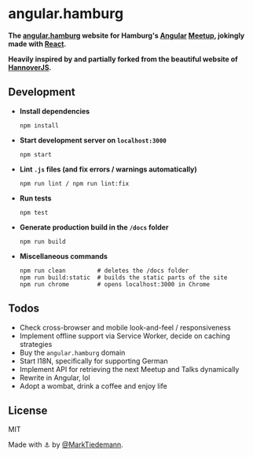 
# angular.hamburg

**The [angular.hamburg](https://marktiedemann.github.io/angular.hamburg/) website for Hamburg's [Angular](https://angular.io/) [Meetup](https://www.meetup.com/Hamburg-AngularJS-Meetup/), jokingly made with [React](https://github.com/facebook/react).**

**Heavily inspired by and partially forked from the beautiful website of [HannoverJS](https://github.com/HannoverJS/hannoverjs.de).**

## Development

- **Install dependencies**
    ```
    npm install
    ```

- **Start development server on `localhost:3000`**
    ```
    npm start
    ```

- **Lint `.js` files (and fix errors / warnings automatically)**
    ```
    npm run lint / npm run lint:fix
    ```

- **Run tests**
    ```
    npm test
    ```

- **Generate production build in the `/docs` folder**
    ```
    npm run build
    ```

- **Miscellaneous commands**
    ```
    npm run clean         # deletes the /docs folder
    npm run build:static  # builds the static parts of the site
    npm run chrome        # opens localhost:3000 in Chrome
    ```

## Todos

- Check cross-browser and mobile look-and-feel / responsiveness
- Implement offline support via Service Worker, decide on caching strategies
- Buy the `angular.hamburg` domain
- Start I18N, specifically for supporting German 
- Implement API for retrieving the next Meetup and Talks dynamically
- Rewrite in Angular, lol
- Adopt a wombat, drink a coffee and enjoy life

## License

MIT

Made with :anchor: by [@MarkTiedemann](https://twitter.com/MarkTiedemannDE). 
